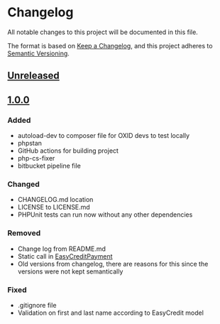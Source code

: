 # Changelog

All notable changes to this project will be documented in this file.

The format is based on [Keep a Changelog](https://keepachangelog.com/en/1.1.0/),
and this project adheres to [Semantic Versioning](https://semver.org/spec/v2.0.0.html).

## [Unreleased]

## [1.0.0]

### Added

- autoload-dev to composer file for OXID devs to test locally
- phpstan
- GitHub actions for building project
- php-cs-fixer
- bitbucket pipeline file

### Changed

- CHANGELOG.md location
- LICENSE to LICENSE.md
- PHPUnit tests can run now without any other dependencies

### Removed

- Change log from README.md
- Static call in [EasyCreditPayment](Core/Domain/EasyCreditPayment.php)
- Old versions from changelog, there are reasons for this since the versions were not kept semantically

### Fixed

- .gitignore file
- Validation on first and last name according to EasyCredit model

[unreleased]: https://github.com/mount7-gmbh/easycredit-module/compare/v1.0.0...HEAD
[1.0.0]: https://github.com/mount7-gmbh/easycredit-module/releases/tag/v1.0.0